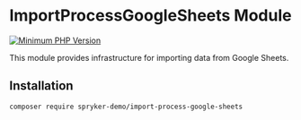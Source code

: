 # ImportProcessGoogleSheets Module
[![Minimum PHP Version](https://img.shields.io/badge/php-%3E%3D%208.2-8892BF.svg)](https://php.net/)

This module provides infrastructure for importing data from Google Sheets.

## Installation

```
composer require spryker-demo/import-process-google-sheets
```
